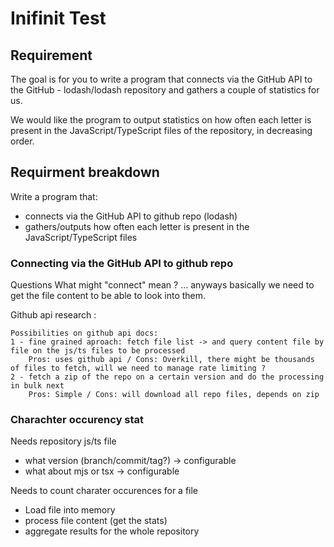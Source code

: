 # Inifinit Test

## Requirement

The goal is for you to write a program that connects via the GitHub API to the GitHub - lodash/lodash repository and gathers a couple of statistics for us.

We would like the program to output statistics on how often each letter is present in the JavaScript/TypeScript files of the repository, in decreasing order.

## Requirment breakdown

Write a program that:
- connects via the GitHub API to github repo (lodash)
- gathers/outputs how often each letter is present in the JavaScript/TypeScript files

### Connecting via the GitHub API to github repo 

Questions
What might "connect" mean ? ... anyways basically we need to get the file content to be able to look into them.

Github api research :

```
Possibilities on github api docs:
1 - fine grained aproach: fetch file list -> and query content file by file on the js/ts files to be processed
    Pros: uses github api / Cons: Overkill, there might be thousands of files to fetch, will we need to manage rate limiting ?  
2 - fetch a zip of the repo on a certain version and do the processing in bulk next 
    Pros: Simple / Cons: will download all repo files, depends on zip

```

### Charachter occurency stat

Needs repository js/ts file
- what version (branch/commit/tag?) -> configurable
- what about mjs or tsx -> configurable

Needs to count charater occurences for a file
- Load file into memory
- process file content (get the stats)
- aggregate results for the whole repository


